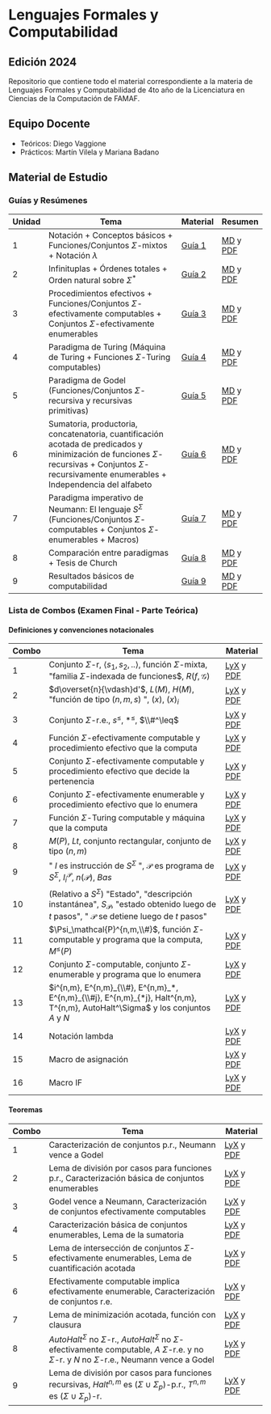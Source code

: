 # Lenguajes Formales y Computabilidad

## Edición 2024

Repositorio que contiene todo el material correspondiente a la materia de Lenguajes Formales y Computabilidad de 4to año de la Licenciatura en Ciencias de la Computación de FAMAF.


## Equipo Docente

- Teóricos: Diego Vaggione
- Prácticos:  Martín Vilela y Mariana Badano

## Material de Estudio

### Guías y Resúmenes

| Unidad | Tema | Material | Resumen |
|--------|------|----------| ------- |
| 1 | Notación + Conceptos básicos + Funciones/Conjuntos $\Sigma$-mixtos + Notación $\lambda$ | [Guía 1](./clases/material/guia_1.pdf) | [MD](./clases/resúmenes/guia_1.md) y [PDF](./clases/resúmenes/guia_1.pdf) |
| 2 | Infinituplas + Órdenes totales + Orden natural sobre $\Sigma^*$ | [Guía 2](./clases/material/guia_2.pdf) | [MD](./clases/resúmenes/guia_2.md) y [PDF](./clases/resúmenes/guia_2.pdf) |
| 3 | Procedimientos efectivos + Funciones/Conjuntos $\Sigma$-efectivamente computables + Conjuntos $\Sigma$-efectivamente enumerables | [Guía 3](./clases/material/guia_3.pdf) | [MD](./clases/resúmenes/guia_3.md) y [PDF](./clases/resúmenes/guia_3.pdf) |
| 4 | Paradigma de Turing (Máquina de Turing + Funciones $\Sigma$-Turing computables)  | [Guía 4](./clases/material/guia_4.pdf) | [MD](./clases/resúmenes/guia_4.md) y [PDF](./clases/resúmenes/guia_4.pdf) |
| 5 | Paradigma de Godel (Funciones/Conjuntos $\Sigma$-recursiva y recursivas primitivas) | [Guía 5](./clases/material/guia_5.pdf) | [MD](./clases/resúmenes/guia_5.md) y [PDF](./clases/resúmenes/guia_5.pdf) |
| 6 | Sumatoria, productoria, concatenatoria, cuantificación acotada de predicados y minimización de funciones $\Sigma$-recursivas + Conjuntos $\Sigma$-recursivamente enumerables + Independencia del alfabeto | [Guía 6](./clases/material/guia_6.pdf) | [MD](./clases/resúmenes/guia_6.md) y [PDF](./clases/resúmenes/guia_6.pdf) |
| 7 | Paradigma imperativo de Neumann: El lenguaje $S^{\Sigma}$ (Funciones/Conjuntos $\Sigma$-computables + Conjuntos $\Sigma$-enumerables + Macros) | [Guía 7](./clases/material/guia_7.pdf) | [MD](./clases/resúmenes/guia_7.md) y [PDF](./clases/resúmenes/guia_7.pdf) |
| 8 | Comparación entre paradigmas + Tesis de Church | [Guía 8](./clases/material/guia_8.pdf) | [MD](./clases/resúmenes/guia_8.md) y [PDF](./clases/resúmenes/guia_8.pdf) |
| 9 | Resultados básicos de computabilidad | [Guía 9](./clases/material/guia_9.pdf) | [MD](./clases/resúmenes/guia_9.md) y [PDF](./clases/resúmenes/guia_9.pdf) |

### Lista de Combos (Examen Final - Parte Teórica)

#### Definiciones y convenciones notacionales

| Combo | Tema | Material |
|-------|------|----------|
| 1 | Conjunto $\Sigma$-r, $\langle s_1,s_2,..\rangle$, función $\Sigma$-mixta, "familia $\Sigma$-indexada de funciones$, $R(f,\mathcal{G})$ | [LyX](./final/definiciones_y_convenciones/combo_1_def.23.lyx) y [PDF](./final/definiciones_y_convenciones/combo_1_def.23.pdf) |
| 2 | $d\overset{n}{\vdash}d'$, $L(M)$, $H(M)$, "función de tipo $(n,m,s)$ ", $(x)$, $(x)_i$ | [LyX](./final/definiciones_y_convenciones/combo_2_def.23.lyx) y [PDF](./final/definiciones_y_convenciones/combo_2_def.23.pdf) |
| 3 | Conjunto $\Sigma$-r.e., $s^\leq$, $*^\leq$, $\\#^\leq$ | [LyX](./final/definiciones_y_convenciones/combo_3_def.23.lyx) y [PDF](./final/definiciones_y_convenciones/combo_3_def.23.pdf) |
| 4 | Función $\Sigma$-efectivamente computable y procedimiento efectivo que la computa | [LyX](./final/definiciones_y_convenciones/combo_4_def.23.lyx) y [PDF](./final/definiciones_y_convenciones/combo_4_def.23.pdf) |
| 5 | Conjunto $\Sigma$-efectivamente computable y procedimiento efectivo que decide la pertenencia | [LyX](./final/definiciones_y_convenciones/combo_5_def.23.lyx) y [PDF](./final/definiciones_y_convenciones/combo_5_def.23.pdf) |
| 6 | Conjunto $\Sigma$-efectivamente enumerable y procedimiento efectivo que lo enumera | [LyX](./final/definiciones_y_convenciones/combo_6_def.23.lyx) y [PDF](./final/definiciones_y_convenciones/combo_6_def.23.pdf) |
| 7 | Función $\Sigma$-Turing computable y máquina que la computa | [LyX](./final/definiciones_y_convenciones/combo_7_def.23.lyx) y [PDF](./final/definiciones_y_convenciones/combo_7_def.23.pdf) |
| 8 | $M(P)$, $Lt$, conjunto rectangular, conjunto de tipo $(n,m)$ | [LyX](./final/definiciones_y_convenciones/combo_8_def.23.lyx) y [PDF](./final/definiciones_y_convenciones/combo_8_def.23.pdf) |
| 9 | " $I$ es instrucción de $S^\Sigma$ ", $\mathcal{P}$ es programa de $S^\Sigma$, $I_i^\mathcal{P}$, $n(\mathcal{P})$, $Bas$ | [LyX](./final/definiciones_y_convenciones/combo_9_def.23.lyx) y [PDF](./final/definiciones_y_convenciones/combo_9_def.23.pdf) |
| 10 | (Relativo a $S^\Sigma$) "Estado", "descripción instantánea", $S_\mathcal{P}$, "estado obtenido luego de $t$ pasos", " $\mathcal{P}$ se detiene luego de $t$ pasos" | [LyX](./final/definiciones_y_convenciones/combo_10_def.23.lyx) y [PDF](./final/definiciones_y_convenciones/combo_10_def.23.pdf) |
| 11 | $\Psi_\mathcal{P}^{n,m,\\#}$, función $\Sigma$-computable y programa que la computa, $M^\leq(P)$ | [LyX](./final/definiciones_y_convenciones/combo_11_def.23.lyx) y [PDF](./final/definiciones_y_convenciones/combo_11_def.23.pdf) |
| 12 | Conjunto $\Sigma$-computable, conjunto $\Sigma$-enumerable y programa que lo enumera | [LyX](./final/definiciones_y_convenciones/combo_12_def.23.lyx) y [PDF](./final/definiciones_y_convenciones/combo_12_def.23.pdf) |
| 13 | $i^{n,m}, E^{n,m}_{\\#}, E^{n,m}_*, E^{n,m}_{\\#j}, E^{n,m}_{*j}, Halt^{n,m}, T^{n,m}, AutoHalt^\Sigma$ y los conjuntos $A$ y $N$ | [LyX](./final/definiciones_y_convenciones/combo_13_def.23.lyx) y [PDF](./final/definiciones_y_convenciones/combo_13_def.23.pdf) |
| 14 | Notación lambda | [LyX](./final/definiciones_y_convenciones/combo_14_def.23.lyx) y [PDF](./final/definiciones_y_convenciones/combo_14_def.23.pdf) |
| 15 | Macro de asignación | [LyX](./final/definiciones_y_convenciones/combo_15_def.23.lyx) y [PDF](./final/definiciones_y_convenciones/combo_15_def.23.pdf) |
| 16 | Macro IF | [LyX](./final/definiciones_y_convenciones/combo_16_def.23.lyx) y [PDF](./final/definiciones_y_convenciones/combo_16_def.23.pdf) |

#### Teoremas

| Combo | Tema | Material |
|-------|------|----------|
| 1 | Caracterización de conjuntos p.r., Neumann vence a Godel | [LyX](./final/teoremas/combo_1_teo.23.lyx) y [PDF](./final/teoremas/combo_1_teo.23.pdf) |
| 2 | Lema de división por casos para funciones p.r., Caracterización básica de conjuntos enumerables | [LyX](./final/teoremas/combo_2_teo.23.lyx) y [PDF](./final/teoremas/combo_2_teo.23.pdf) |
| 3 | Godel vence a Neumann, Caracterización de conjuntos efectivamente computables | [LyX](./final/teoremas/combo_3_teo.23.lyx) y [PDF](./final/teoremas/combo_3_teo.23.pdf) |
| 4 | Caracterización básica de conjuntos enumerables, Lema de la sumatoria | [LyX](./final/teoremas/combo_4_teo.23.lyx) y [PDF](./final/teoremas/combo_4_teo.23.pdf) |
| 5 | Lema de intersección de conjuntos $\Sigma$-efectivamente enumerables, Lema de cuantificación acotada | [LyX](./final/teoremas/combo_5_teo.23.lyx) y [PDF](./final/teoremas/combo_5_teo.23.pdf) |
| 6 | Efectivamente computable implica efectivamente enumerable, Caracterización de conjuntos r.e. | [LyX](./final/teoremas/combo_6_teo.23.lyx) y [PDF](./final/teoremas/combo_6_teo.23.pdf) |
| 7 | Lema de minimización acotada, función con clausura | [LyX](./final/teoremas/combo_7_teo.23.lyx) y [PDF](./final/teoremas/combo_7_teo.23.pdf) |
| 8 | $AutoHalt^\Sigma$ no $\Sigma$-r., $AutoHalt^\Sigma$ no $\Sigma$-efectivamente computable, $A$ $\Sigma$-r.e. y no $\Sigma$-r. y $N$ no $\Sigma$-r.e., Neumann vence a Godel | [LyX](./final/teoremas/combo_8_teo.23.lyx) y [PDF](./final/teoremas/combo_8_teo.23.pdf) |
| 9 | Lema de división por casos para funciones recursivas, $Halt^{n,m}$ es $(\Sigma\cup\Sigma_p)$-p.r., $T^{n,m}$ es $(\Sigma\cup\Sigma_p)$-r. | [LyX](./final/teoremas/combo_9_teo.23.lyx) y [PDF](./final/teoremas/combo_9_teo.23.pdf) |
